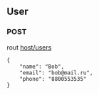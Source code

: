 ## User
### POST
rout [host/users]()

```
{
    "name": "Bob",
    "email": "bob@mail.ru",
    "phone": "8800553535"
}
```
